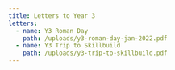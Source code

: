 ```yaml
---
title: Letters to Year 3
letters:
  - name: Y3 Roman Day
    path: /uploads/y3-roman-day-jan-2022.pdf
  - name: Y3 Trip to Skillbuild
    path: /uploads/y3-trip-to-skillbuild.pdf
---
```

